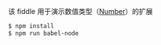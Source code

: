 该 fiddle 用于演示数值类型（[Number](https://developer.mozilla.org/en-US/docs/Web/JavaScript/Reference/Global_Objects/Number)）的扩展

```sh
$ npm install
$ npm run babel-node
```
